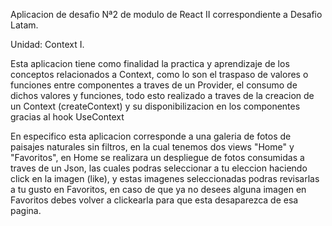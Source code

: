 Aplicacion de desafio Nª2 de modulo de React II correspondiente a Desafio Latam.


Unidad: Context I.

Esta aplicacion tiene como finalidad la practica y aprendizaje de los conceptos relacionados a Context, como lo son el traspaso de valores o funciones entre componentes a traves de un Provider, el consumo de dichos valores y funciones, todo esto realizado a traves de la creacion de un Context (createContext) y su disponibilizacion en los componentes gracias al hook UseContext

En especifico esta aplicacion corresponde a una galeria de fotos de paisajes naturales sin filtros, en la cual tenemos dos views "Home" y "Favoritos", en Home se realizara un despliegue de fotos consumidas a traves de un Json, las cuales podras seleccionar a tu eleccion haciendo click en la imagen (like), y estas imagenes seleccionadas podras revisarlas a tu gusto en Favoritos, en caso de que ya no desees alguna imagen en Favoritos debes volver a clickearla para que esta desaparezca de esa pagina. 


